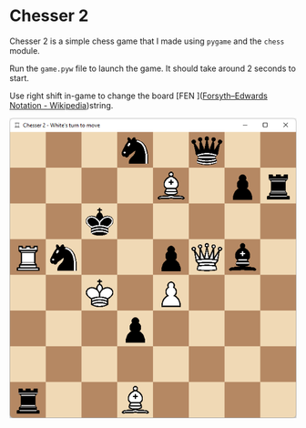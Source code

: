 # Chesser 2



Chesser 2 is a simple chess game that I made using `pygame` and the `chess` module.



Run the `game.pyw` file to launch the game. It should take around 2 seconds to start.

Use right shift in-game to change the board [FEN ]([Forsyth–Edwards Notation - Wikipedia](https://en.wikipedia.org/wiki/Forsyth%E2%80%93Edwards_Notation))string.



<img title="" src="screenshots/screenshot1.png" alt="screenshot1.png" width="515">




















